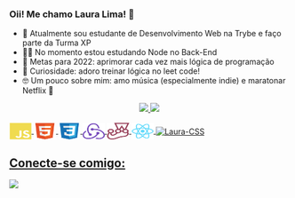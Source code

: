 ### Oii! Me chamo Laura Lima! 👋

- 🌱 Atualmente sou estudante de Desenvolvimento Web na Trybe e faço parte da Turma XP
- 👩‍💻 No momento estou estudando Node no Back-End
- 🎯 Metas para 2022: aprimorar cada vez mais lógica de programação
- 🥸 Curiosidade: adoro treinar lógica no leet code!
- 🤓 Um pouco sobre mim: amo música (especialmente indie) e maratonar Netflix 🍿
 
<div align="center">
  <a href="https://github.com/Thisislauralima">
  <img height="180em" src="https://github-readme-stats.vercel.app/api?username=Thisislauralima&show_icons=true&theme=dark&include_all_commits=true&count_private=true"/>
  <img height="180em" src="https://github-readme-stats.vercel.app/api/top-langs/?username=Thisislauralima&layout=compact&langs_count=7&theme=dark"/>
</div>
<div style="display: inline_block"><br>
  <img align="center" alt="Laura-Js" height="30" width="40" src="https://raw.githubusercontent.com/devicons/devicon/master/icons/javascript/javascript-plain.svg">
  <img align="center" alt="Laura-HTML" height="30" width="40" src="https://raw.githubusercontent.com/devicons/devicon/master/icons/html5/html5-original.svg">
  <img align="center" alt="Laura-CSS" height="30" width="40" src="https://raw.githubusercontent.com/devicons/devicon/master/icons/css3/css3-original.svg">
  <img align="center" alt="Laura-CSS" height="30" width="40" src="https://raw.githubusercontent.com/devicons/devicon/master/icons/redux/redux-original.svg"/>
  <img align="center" alt="Laura-CSS" height="30" width="40" src="https://raw.githubusercontent.com/devicons/devicon/master/icons/jest/jest-plain.svg"/>
   <img align="center" alt="Laura-CSS" height="30" width="40" src="https://raw.githubusercontent.com/devicons/devicon/master/icons/react/react-original.svg"/>
  <img align="center" alt="Laura-CSS" height="30" width="40" src="https://camo.githubusercontent.com/b9279edfece526123a96af67ea002acdd47e84e5ad05126faa08ab3332f8a9ef/68747470733a2f2f6564656e742e6769746875622e696f2f537570657254696e7949636f6e732f696d616765732f7376672f646f636b65722e737667"/>
</div>
  
  
## Conecte-se comigo:
 
<div>
 <a href="https://www.linkedin.com/in/laura-lima-santos" target="_blank"><img width="22px" src="https://cdn.jsdelivr.net/npm/simple-icons@v3/icons/linkedin.svg" target="_blank"></a> 
</div>
